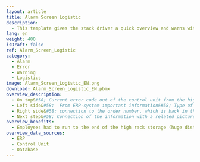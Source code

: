 ```yaml
---
layout: article
title: Alarm Screen Logistic
description: 
  - This template gives the stack driver a quick overview and warns with a flashing alarm when problems occur. Add your data sources and adopt the script to get it running.
lang: en
weight: 400
isDraft: false
ref: Alarm_Screen_Logistic
category:
  - Alarm
  - Error
  - Warning
  - Logistics
image: Alarm_Screen_Logistic_EN.png
download: Alarm_Screen_Logistic_EN.pbmx
overview_description:
  - On top&#58;	Current error code out of the control unit from the high rack storage ​Type (storage canceled), location of error (SRM1) and duration of error time (42:06) is shown in red ​
  - Left side&#58;	From ERP-system important information&#58; Type of good (e.g. dangerous substance), product number​
  - Right side&#58;	connection to the order number, which is back in the ERP-system ​
  - Next step&#58; Connection of the information with a related picture out of the image data base ​
overview_benefits:
  - Employees had to run to the end of the high rack storage (huge distances) to identify errors. By attaching several screens in the hall, the error type is visible at a glance. This helps to minimize the walking distances.​
overview_data_sources:
  - ERP
  - Control Unit
  - Database
---
```

